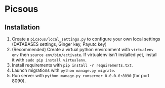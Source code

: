 # Picsous

## Installation

1. Create a `picsous/local_settings.py` to configure your own local settings (DATABASES settings, Ginger key, Payutc key)
2. (Recommended) Create a virtual python environment with `virtualenv env` then `source env/bin/activate`. If virtualenv isn't installed yet, install it with `sudo pip install virtualenv`.
3. Install requirements with `pip install -r requirements.txt`.
4. Launch migrations with `python manage.py migrate`.
5. Run server with `python manage.py runserver 0.0.0.0:8090` (for port 8090).
